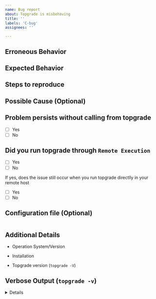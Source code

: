```yaml
---
name: Bug report
about: Topgrade is misbehaving
title: ''
labels: 'C-bug'
assignees: ''

---
```


<!--
Thanks for taking the time to fill out this bug report!
Please make sure to
[search for existing issues](https://github.com/topgrade-rs/topgrade/issues)
before filing a new one!

Questions labeled with `Optional` can be skipped.
-->

<!--
If you're here to report about a "No asset found" error, please make sure that
an hour has been passed since the last release was made.
-->

## Erroneous Behavior
<!--
What actually happened?
-->

## Expected Behavior
<!--
Describe the expected behavior
-->

## Steps to reproduce
<!--
A minimal example to reproduce the issue
-->

## Possible Cause (Optional)
<!--
If you know the possible cause of the issue, please tell us.
-->

## Problem persists without calling from topgrade
<!--
Execute the erroneous command directly to see if the problem persists
-->
- [ ] Yes
- [ ] No

## Did you run topgrade through `Remote Execution`

- [ ] Yes
- [ ] No

If yes, does the issue still occur when you run topgrade directlly in your
remote host

- [ ] Yes
- [ ] No

## Configuration file (Optional)
<!--
Paste your configuration file inside the code block if you think this issue is
related to configuration.
-->

```toml

```

## Additional Details
- Operation System/Version
  <!-- For example, Fedora Linux 38 -->

- Installation
  <!--
  How did you install topgrade: build from repo / crates.io (cargo install topgrade)
  / package manager (which one) / other (describe)
  -->

- Topgrade version (`topgrade -V`)

## Verbose Output (`topgrade -v`)
<!--
Paste the verbose output into the pre-tags
-->

<details>
<pre>

</pre>
</details>
